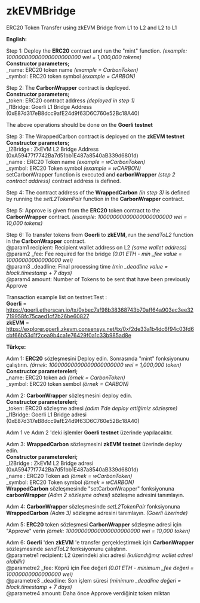 # zkEVMBridge
ERC20 Token Transfer using zkEVM Bridge from L1 to L2 and L2 to L1

**English:**

Step 1: Deploy the **ERC20** contract and run the "mint" function. *(example: 10000000000000000000000 wei = 1,000,000 tokens)*<br/>
    **Constructor parameters;**<br/>
    _name: ERC20 token name *(example = CarbonToken)*<br/>
    _symbol: ERC20 token symbol *(example = CARBON)*<br/>

Step 2: The **CarbonWrapper** contract is deployed. <br/>
    **Constructor parameters;**<br/>
    _token: ERC20 contract address *(deployed in step 1)*<br/>
    _l1Bridge: Goerli L1 Bridge Address (0xE87d317eB8dcc9afE24d9f63D6C760e52Bc18A40)<br/>

The above operations should be done on the **Goerli testnet**

Step 3: The WrappedCarbon contract is deployed on the **zkEVM testnet**<br/>
    **Constructor parameters;**<br/>
    _l2Bridge : ZkEVM L2 Bridge Address (0xA59477f7742Ba7d51bb1E487a8540aB339d6801d)<br/>
    _name : ERC20 Token name *(example = wCarbonToken)*<br/>
    _symbol: ERC20 Token symbol *(example = wCARBON)*<br/>
setCarbonWrapper function is executed and **carbonWrapper** *(step 2 contract address)* contract address is defined.

Step 4: The contract address of the **WrappedCarbon**  *(in step 3)* is defined by running the *setL2TokenPair* function in the **CarbonWrapper** contract.

Step 5: Approve is given from the **ERC20** token contract to the **CarbonWrapper** contract. *(example: 10000000000000000000000 wei = 10,000 tokens)*

Step 6: To transfer tokens from **Goerli** to **zkEVM**, run the *sendToL2* function in the **CarbonWrapper** contract.<br/>
    @param1 recipient: Recipient wallet address on L2 *(same wallet address)*<br/>
    @param2 _fee: Fee required for the bridge *(0.01 ETH - min _fee value = 10000000000000000 wei)*<br/>
    @param3 _deadline: Final processing time *(min _deadline value = block.timestamp + 7 days)*<br/>
    @param4 amount: Number of Tokens to be sent that have been previously Approve<br/>

Transaction example list on testnet:Test : <br/>
**Goerli** = https://goerli.etherscan.io/tx/0xbec7af98b38368743b70aff64a903ec3ee32719958fc75caed1cf2b26be60827<br/>
**zkEVM**  = https://explorer.goerli.zkevm.consensys.net/tx/0xf2de33a1b4dc6f94c03fd6cbf66b53d1f2cea9b4ca1e76429f0a1c33b985ad8e


**Türkçe:**

Adım 1: **ERC20** sözleşmesini Deploy edin. Sonrasında "mint" fonksiyonunu çalıştırın. *(örnek: 10000000000000000000000 wei = 1,000,000 token)*<br/>
    **Constructor parametereleri;**<br/>
    _name: ERC20 token adı *(örnek = CarbonToken)*<br/>
    _symbol: ERC20 token sembol *(örnek = CARBON)*<br/>

Adım 2: **CarbonWrapper** sözleşmesini deploy edin. <br/>
    **Constructor parametereleri;**<br/>
    _token: ERC20 sözleşme adresi *(adım 1'de deploy ettiğimiz sözleşme)*<br/>
    _l1Bridge: Goerli L1 Bridge adresi (0xE87d317eB8dcc9afE24d9f63D6C760e52Bc18A40)<br/>

Adım 1 ve Adım 2 'deki işlemler **Goerli testnet** üzerinde yapılacaktır.

Adım 3: **WrappedCarbon** sözleşmesini **zkEVM testnet** üzerinde deploy edin.<br/>
    **Constructor parametereleri;**<br/>
    _l2Bridge : ZkEVM L2 Bridge adresi (0xA59477f7742Ba7d51bb1E487a8540aB339d6801d)<br/>
    _name : ERC20 Token adı *(örnek = wCarbonToken)*<br/>
    _symbol: ERC20 Token symbol *(örnek = wCARBON)*<br/>
**WrappedCarbon** sözleşmesinde "setCarbonWrapper" fonksiyonuna **carbonWrapper** *(Adım 2 sözleşme adresi)* sözleşme adresini tanımlayın.

Adım 4: **CarbonWrapper** sözleşmesinde *setL2TokenPair* fonksiyonuna **WrappedCarbon**  *(Adım 3)* sözleşme adresini tanımlayın. *(Goerli üzerinde)*

Adım 5: **ERC20** token sözleşmesi **CarbonWrapper** sözleşme adresi için "Approve" verin *(örnek: 10000000000000000000000 wei = 10,000 token)*

Adım 6: **Goerli** 'den **zkEVM** 'e transfer gerçekleştirmek için **CarbonWrapper** sözleşmesinde *sendToL2* fonksiyonunu çalıştırın.<br/>
    @parametre1 recipient: L2 üzerindeki alıcı adresi *(kullandığınız wallet adresi olabilir)*<br/>
    @parametre2 _fee: Köprü için Fee değeri *(0.01 ETH - minimum _fee değeri = 10000000000000000 wei)*<br/>
    @parametre3 _deadline: Son işlem süresi *(minimum _deadline değeri = block.timestamp + 7 days)*<br/>
    @parametre4 amount: Daha önce Approve verdiğiniz token miktarı<br/>
